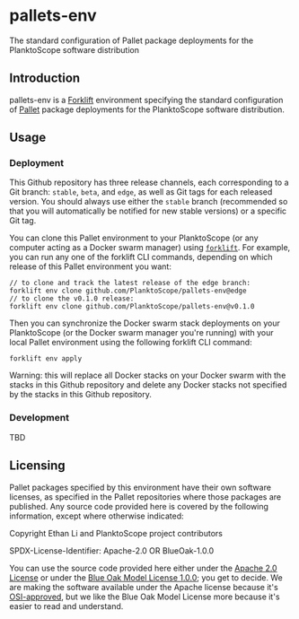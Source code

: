 # pallets-env
The standard configuration of Pallet package deployments for the PlanktoScope software distribution

## Introduction

pallets-env is a [Forklift](https://github.com/PlanktoScope/forklift) environment specifying the standard configuration of [Pallet](https://github.com/PlanktoScope/pallets) package deployments for the PlanktoScope software distribution.

## Usage

### Deployment

This Github repository has three release channels, each corresponding to a Git branch: `stable`, `beta`, and `edge`, as well as Git tags for each released version. You should always use either the `stable` branch (recommended so that you will automatically be notified for new stable versions) or a specific Git tag.

You can clone this Pallet environment to your PlanktoScope (or any computer acting as a Docker swarm manager) using [`forklift`](https://github.com/PlanktoScope/forklift). For example, you can run any one of the forklift CLI commands, depending on which release of this Pallet environment you want:
```
// to clone and track the latest release of the edge branch:
forklift env clone github.com/PlanktoScope/pallets-env@edge
// to clone the v0.1.0 release:
forklift env clone github.com/PlanktoScope/pallets-env@v0.1.0
```

Then you can synchronize the Docker swarm stack deployments on your PlanktoScope (or the Docker swarm manager you're running) with your local Pallet environment using the following forklift CLI command:
```
forklift env apply
```

Warning: this will replace all Docker stacks on your Docker swarm with the stacks in this Github repository and delete any Docker stacks not specified by the stacks in this Github repository.

### Development

TBD

## Licensing

Pallet packages specified by this environment have their own software licenses, as specified in the Pallet repositories where those packages are published. Any source code provided here is covered by the following information, except where otherwise indicated:

Copyright Ethan Li and PlanktoScope project contributors

SPDX-License-Identifier: Apache-2.0 OR BlueOak-1.0.0

You can use the source code provided here either under the [Apache 2.0 License](https://www.apache.org/licenses/LICENSE-2.0) or under the [Blue Oak Model License 1.0.0](https://blueoakcouncil.org/license/1.0.0); you get to decide. We are making the software available under the Apache license because it's [OSI-approved](https://writing.kemitchell.com/2019/05/05/Rely-on-OSI.html), but we like the Blue Oak Model License more because it's easier to read and understand.
